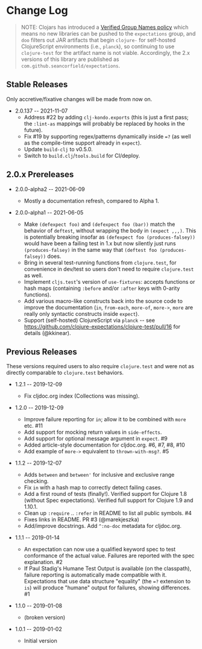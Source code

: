 # Change Log

> NOTE: Clojars has introduced a [Verified Group Names policy](https://github.com/clojars/clojars-web/wiki/Verified-Group-Names) which means no new libraries can be pushed to the `expectations` group, and `doo` filters out JAR artifacts that begin `clojure-` for self-hosted ClojureScript environments (i.e., `planck`), so continuing to use `clojure-test` for the artifact name is not viable. Accordingly, the 2.x versions of this library are published as `com.github.seancorfield/expectations`.

## Stable Releases

Only accretive/fixative changes will be made from now on.

* 2.0.137 -- 2021-11-07
  * Address #22 by adding `clj-kondo.exports` (this is just a first pass; the `:lint-as` mappings will probably be replaced by hooks in the future).
  * Fix #19 by supporting regex/patterns dynamically inside `=?` (as well as the compile-time support already in `expect`).
  * Update `build-clj` to v0.5.0.
  * Switch to `build.clj`/`tools.build` for CI/deploy.

## 2.0.x Prereleases

* 2.0.0-alpha2 -- 2021-06-09
  * Mostly a documentation refresh, compared to Alpha 1.

* 2.0.0-alpha1 -- 2021-06-05
  * Make `(defexpect foo)` and `(defexpect foo (bar))` match the behavior of `deftest`, without wrapping the body in `(expect ,,,)`. This is potentially breaking insofar as `(defexpect foo (produces-falsey))` would have been a failing test in 1.x but now silently just runs `(produces-falsey)` in the same way that `(deftest foo (produces-falsey))` does.
  * Bring in several test-running functions from `clojure.test`, for convenience in dev/test so users don't need to require `clojure.test` as well.
  * Implement `cljs.test`'s version of `use-fixtures`: accepts functions or hash maps (containing `:before` and/or `:after` keys with 0-arity functions).
  * Add various macro-like constructs back into the source code to improve the documentation (`in`, `from-each`, `more-of`, `more->`, `more` are really only syntactic constructs inside `expect`).
  * Support (self-hosted) ClojureScript via `planck` -- see https://github.com/clojure-expectations/clojure-test/pull/16 for details (@kkinear).

## Previous Releases

These versions required users to also require `clojure.test` and were not as
directly comparable to `clojure.test` behaviors.

* 1.2.1 -- 2019-12-09
  * Fix cljdoc.org index (Collections was missing).

* 1.2.0 -- 2019-12-09
  * Improve failure reporting for `in`; allow it to be combined with `more` etc. #11
  * Add support for mocking return values in `side-effects`.
  * Add support for optional message argument in `expect`. #9
  * Added article-style documentation for cljdoc.org. #6, #7, #8, #10
  * Add example of `more->` equivalent to `thrown-with-msg?`. #5

* 1.1.2 -- 2019-12-07
  * Adds `between` and `between'` for inclusive and exclusive range checking.
  * Fix `in` with a hash map to correctly detect failing cases.
  * Add a first round of tests (finally!). Verified support for Clojure 1.8 (without Spec expectations). Verified full support for Clojure 1.9 and 1.10.1.
  * Clean up `:require` .. `:refer` in README to list all public symbols. #4
  * Fixes links in README. PR #3 (@marekjeszka)
  * Add/improve docstrings. Add `^:no-doc` metadata for cljdoc.org.

* 1.1.1 -- 2019-01-14
  * An expectation can now use a qualified keyword spec to test conformance of the actual value. Failures are reported with the spec explanation. #2
  * If Paul Stadig's Humane Test Output is available (on the classpath), failure reporting is automatically made compatible with it. Expectations that use data structure "equality" (the `=?` extension to `is`) will produce "humane" output for failures, showing differences. #1

* 1.1.0 -- 2019-01-08
  * (broken version)

* 1.0.1 -- 2019-01-02
  * Initial version
